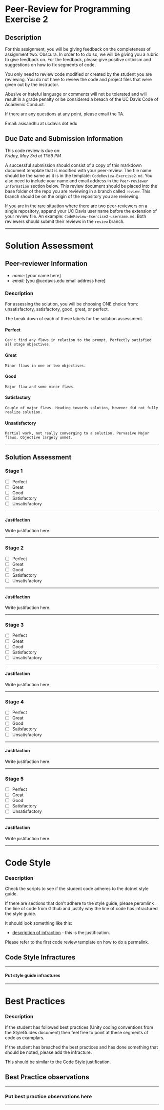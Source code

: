 # Peer-Review for Programming Exercise 2 #

## Description ##

For this assignment, you will be giving feedback on the completeness of assignment two: Obscura. In order to to do so, we will be giving you a rubric to give feedback on. For the feedback, please give positive criticism and suggestions on how to fix segments of code.

You only need to review code modified or created by the student you are reviewing. You do not have to review the code and project files that were given out by the instructor.

Abusive or hateful language or comments will not be tolerated and will result in a grade penalty or be considered a breach of the UC Davis Code of Academic Conduct.

If there are any questions at any point, please email the TA.   

Email: asisandhu at ucdavis dot edu

## Due Date and Submission Information
This code review is due on:  
*Friday, May 3rd at 11:59 PM*

A successful submission should consist of a copy of this markdown document template that is modified with your peer-review. The file name should be the same as it is in the template: `CodeReview-Exercise2.md`. You also need to include your name and email address in the `Peer-reviewer Information` section below. This review document should be placed into the base folder of the repo you are reviewing in a branch called `review`. This branch should be on the origin of the repository you are reviewing.

If you are in the rare situation where there are two peer-reviewers on a single repository, append your UC Davis user name before the extension of your review file. An example: `CodeReview-Exercise2-username.md`. Both reviewers should submit their reviews in the `review` branch.
___
# Solution Assessment #

## Peer-reviewer Information

* *name:* [your name here] 
* *email:* [you @ucdavis.edu email address here]

### Description ###

For assessing the solution, you will be choosing ONE choice from: unsatisfactory, satisfactory, good, great, or perfect.

The break down of each of these labels for the solution assessment.

#### Perfect #### 
    Can't find any flaws in relation to the prompt. Perfectly satisfied all stage objectives.

#### Great ####
    Minor flaws in one or two objectives. 

#### Good #####
    Major flaw and some minor flaws.

#### Satisfactory ####
    Couple of major flaws. Heading towards solution, however did not fully realize solution.

#### Unsatisfactory ####
    Partial work, not really converging to a solution. Pervasive Major flaws. Objective largely unmet.


___

## Solution Assessment ##

### Stage 1 ###

- [ ] Perfect
- [ ] Great
- [ ] Good
- [ ] Satisfactory
- [ ] Unsatisfactory

___
#### Justifaction ##### 
Write justifaction here.

___
### Stage 2 ###

- [ ] Perfect
- [ ] Great
- [ ] Good
- [ ] Satisfactory
- [ ] Unsatisfactory

___
#### Justifaction ##### 
Write justifaction here.

___
### Stage 3 ###

- [ ] Perfect
- [ ] Great
- [ ] Good
- [ ] Satisfactory
- [ ] Unsatisfactory

___
#### Justifaction ##### 
Write justifaction here.

___
### Stage 4 ###

- [ ] Perfect
- [ ] Great
- [ ] Good
- [ ] Satisfactory
- [ ] Unsatisfactory

___
#### Justifaction ##### 
Write justifaction here.

___
### Stage 5 ###

- [ ] Perfect
- [ ] Great
- [ ] Good
- [ ] Satisfactory
- [ ] Unsatisfactory

___
#### Justifaction ##### 
Write justifaction here.
___
# Code Style #


### Description ###
Check the scripts to see if the student code adheres to the dotnet style guide.

If there are sections that don't adhere to the style guide, please peramlink the line of code from Github and justify why the line of code has infractured the style guide.

It should look something like this:

* [description of infraction](https://github.com/dr-jam/ECS189L) - this is the justification.

Please refer to the first code review template on how to do a permalink.


## Code Style Infractures ##

___
#### Put style guide infractures ####

___

# Best Practices #

### Description ###

If the student has followed best practices (Unity coding conventions from the StyleGuides document) then feel free to point at these segments of code as examplars. 

If the student has breached the best practices and has done something that should be noted, please add the infracture.


This should be similar to the Code Style justification.

## Best Practice observations ##

___
### Put best practice observations here ###
___
